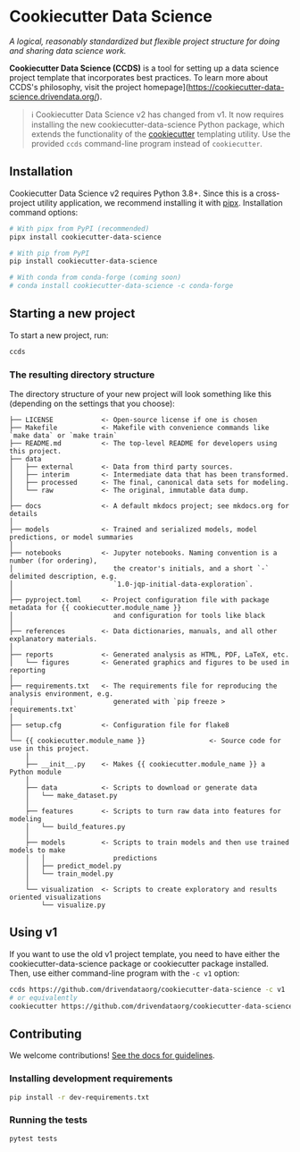 # Cookiecutter Data Science

_A logical, reasonably standardized but flexible project structure for doing and sharing data science work._

**Cookiecutter Data Science (CCDS)** is a tool for setting up a data science project template that incorporates best practices. To learn more about CCDS's philosophy, visit the project homepage](https://cookiecutter-data-science.drivendata.org/).

> ℹ️ Cookiecutter Data Science v2 has changed from v1. It now requires installing the new cookiecutter-data-science Python package, which extends the functionality of the [cookiecutter](https://cookiecutter.readthedocs.io/en/stable/README.html) templating utility. Use the provided `ccds` command-line program instead of `cookiecutter`.

## Installation

Cookiecutter Data Science v2 requires Python 3.8+. Since this is a cross-project utility application, we recommend installing it with [pipx](https://pypa.github.io/pipx/). Installation command options:

```bash
# With pipx from PyPI (recommended)
pipx install cookiecutter-data-science

# With pip from PyPI
pip install cookiecutter-data-science

# With conda from conda-forge (coming soon)
# conda install cookiecutter-data-science -c conda-forge
```

## Starting a new project

To start a new project, run:

```bash
ccds
```

### The resulting directory structure

The directory structure of your new project will look something like this (depending on the settings that you choose):

```
├── LICENSE            <- Open-source license if one is chosen
├── Makefile           <- Makefile with convenience commands like `make data` or `make train`
├── README.md          <- The top-level README for developers using this project.
├── data
│   ├── external       <- Data from third party sources.
│   ├── interim        <- Intermediate data that has been transformed.
│   ├── processed      <- The final, canonical data sets for modeling.
│   └── raw            <- The original, immutable data dump.
│
├── docs               <- A default mkdocs project; see mkdocs.org for details
│
├── models             <- Trained and serialized models, model predictions, or model summaries
│
├── notebooks          <- Jupyter notebooks. Naming convention is a number (for ordering),
│                         the creator's initials, and a short `-` delimited description, e.g.
│                         `1.0-jqp-initial-data-exploration`.
│
├── pyproject.toml     <- Project configuration file with package metadata for {{ cookiecutter.module_name }}
│                         and configuration for tools like black
│
├── references         <- Data dictionaries, manuals, and all other explanatory materials.
│
├── reports            <- Generated analysis as HTML, PDF, LaTeX, etc.
│   └── figures        <- Generated graphics and figures to be used in reporting
│
├── requirements.txt   <- The requirements file for reproducing the analysis environment, e.g.
│                         generated with `pip freeze > requirements.txt`
│
├── setup.cfg          <- Configuration file for flake8
│
└── {{ cookiecutter.module_name }}                <- Source code for use in this project.
    │
    ├── __init__.py    <- Makes {{ cookiecutter.module_name }} a Python module
    │
    ├── data           <- Scripts to download or generate data
    │   └── make_dataset.py
    │
    ├── features       <- Scripts to turn raw data into features for modeling
    │   └── build_features.py
    │
    ├── models         <- Scripts to train models and then use trained models to make
    │   │                 predictions
    │   ├── predict_model.py
    │   └── train_model.py
    │
    └── visualization  <- Scripts to create exploratory and results oriented visualizations
        └── visualize.py
```

## Using v1

If you want to use the old v1 project template, you need to have either the cookiecutter-data-science package or cookiecutter package installed. Then, use either command-line program with the `-c v1` option:

```bash
ccds https://github.com/drivendataorg/cookiecutter-data-science -c v1
# or equivalently
cookiecutter https://github.com/drivendataorg/cookiecutter-data-science -c v1
```

## Contributing

We welcome contributions! [See the docs for guidelines](https://cookiecutter-data-science.drivendata.org/contributing/).

### Installing development requirements

```bash
pip install -r dev-requirements.txt
```

### Running the tests

```bash
pytest tests
```
